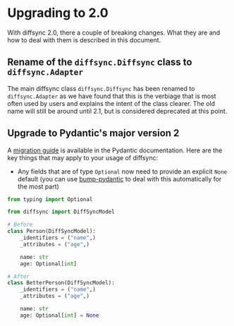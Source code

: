# Upgrading to 2.0

With diffsync 2.0, there a couple of breaking changes. What they are and how to deal with them is described in this document.

## Rename of the `diffsync.Diffsync` class to `diffsync.Adapter`

The main diffsync class `diffsync.Diffsync` has been renamed to `diffsync.Adapter` as we have found that this is the verbiage that is most often used by users and explains the intent of the class clearer. The old name will still be around until 2.1, but is considered deprecated at this point.

## Upgrade to Pydantic's major version 2

A [migration guide](https://docs.pydantic.dev/latest/migration/) is available in the Pydantic documentation. Here are the key things that may apply to your usage of diffsync:

- Any fields that are of type `Optional` now need to provide an explicit `None` default (you can use [bump-pydantic](https://github.com/pydantic/bump-pydantic) to deal with this automatically for the most part)

```python
from typing import Optional

from diffsync import DiffSyncModel

# Before
class Person(DiffSyncModel):
    _identifiers = ("name",)
    _attributes = ("age",)

    name: str
    age: Optional[int]

# After
class BetterPerson(DiffSyncModel):
    _identifiers = ("name",)
    _attributes = ("age",)

    name: str
    age: Optional[int] = None
```